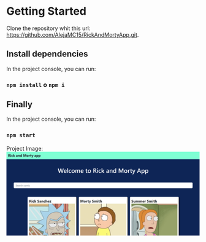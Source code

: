 # Getting Started

Clone the repository whit this url: https://github.com/AlejaMC15/RickAndMortyApp.git.

## Install dependencies

In the project console, you can run:

### `npm install` o `npm i`

## Finally

In the project console, you can run:

### `npm start`

Project Image:
![Image text](https://github.com/AlejaMC15/RickAndMortyApp/blob/master/src/images/ViewApp.png)